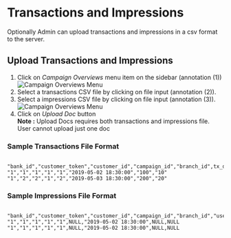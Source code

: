 
# Transactions and Impressions

Optionally Admin can upload transactions and impressions in a csv format to the server.

## Upload Transactions and Impressions

1. Click on _Campaign Overviews_ menu item on the sidebar (annotation (1))  
![Campaign Overviews Menu](/documentation/images/admin/co/view1.png)
2. Select a transactions CSV file by clicking on file input (annotation (2)).
3. Select a impressions CSV file by clicking on file input (annotation (3)).
![Campaign Overviews Menu](/documentation/images/admin/co/view2.png)
4. Click on _Upload Doc_ button  
__Note :__ Upload Docs requires both transactions and impressions file. User cannot upload just one doc

### Sample Transactions File Format

```

"bank_id","customer_token","customer_id","campaign_id","branch_id",tx_date","tx_amount","tx_commission"
"1","1","1","1","1","2019-05-02 18:30:00","100","10"
"1","2","2","1","2","2019-05-03 18:30:00","200","20"

``` 

### Sample Impressions File Format

```

"bank_id","customer_token","customer_id","campaign_id","branch_id","user_impression","user_impression_at","user_interaction","user_interaction_at"
"1","1","1","1","1",NULL,"2019-05-02 18:30:00",NULL,NULL
"1","1","1","1","1",NULL,"2019-05-02 18:30:00",NULL,NULL

```
